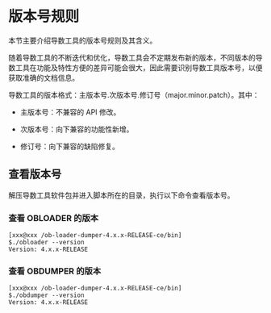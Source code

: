 # 版本号规则

本节主要介绍导数工具的版本号规则及其含义。

随着导数工具的不断迭代和优化，导数工具会不定期发布新的版本，不同版本的导数工具在功能及特性方便的差异可能会很大，因此需要识别导数工具版本号，以便获取准确的文档信息。

导数工具的版本格式：主版本号.次版本号.修订号（major.minor.patch）。其中：

- 主版本号：不兼容的 API 修改。

- 次版本号：向下兼容的功能性新增。

- 修订号：向下兼容的缺陷修复。

## 查看版本号

解压导数工具软件包并进入脚本所在的目录，执行以下命令查看版本号。

### 查看 OBLOADER 的版本

```shell
[xxx@xxx /ob-loader-dumper-4.x.x-RELEASE-ce/bin]
$./obloader --version
Version: 4.x.x-RELEASE
```


### 查看 OBDUMPER 的版本

```shell
[xxx@xxx /ob-loader-dumper-4.x.x-RELEASE-ce/bin]
$./obdumper --version
Version: 4.x.x-RELEASE
```